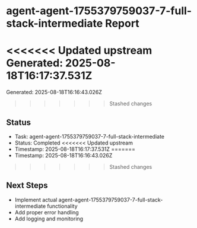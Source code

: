 # agent-agent-1755379759037-7-full-stack-intermediate Report

<<<<<<< Updated upstream
Generated: 2025-08-18T16:17:37.531Z
=======
Generated: 2025-08-18T16:16:43.026Z
>>>>>>> Stashed changes

## Status
- Task: agent-agent-1755379759037-7-full-stack-intermediate
- Status: Completed
<<<<<<< Updated upstream
- Timestamp: 2025-08-18T16:17:37.531Z
=======
- Timestamp: 2025-08-18T16:16:43.026Z
>>>>>>> Stashed changes

## Next Steps
- Implement actual agent-agent-1755379759037-7-full-stack-intermediate functionality
- Add proper error handling
- Add logging and monitoring
